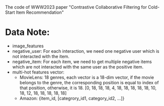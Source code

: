 The code of WWW2023 paper "Contrastive Collaborative Filtering for Cold-Start Item Recommendation"

# Data Note:
* image_features
* negative_user: For each interaction, we need one negative user which is not interacted with the item.
* negative_item: For each item, we need to get multiple negative items which are not interacted with the same user as the positive item.
* multi-hot features vector:
    * MovieLens: 18 genres, each vector is a 18-dim vector, if the movie belongs to the genre, the corresponding position is equal to index of that position, otherwise, it is 18. [0, 18, 18, 18, 4, 18, 18, 18, 18, 18, 10, 18, 12, 18, 18, 18, 18, 18]
    * Amazon: {item_id, [categrory_id1, category_id2, ...]}
